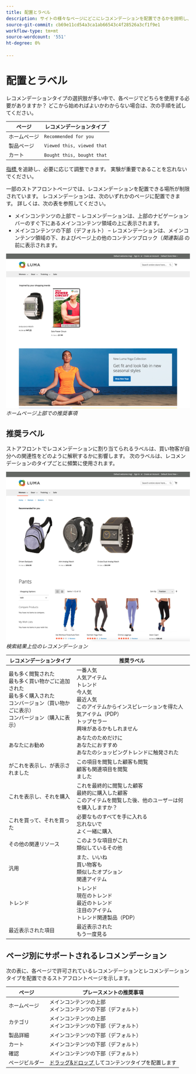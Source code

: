 ```yaml
---
title: 配置とラベル
description: サイトの様々なページにどこにレコメンデーションを配置できるかを説明し、レコメンデーションタイプごとに頻繁に使用するラベルの提案を示します。
source-git-commit: cb69e11cd54a3ca1ab66543c4f28526a3cf1f9e1
workflow-type: tm+mt
source-wordcount: '551'
ht-degree: 0%

---
```


# 配置とラベル

レコメンデーションタイプの選択肢が多い中で、各ページでどちらを使用する必要がありますか？ どこから始めればよいかわからない場合は、次の手順を試してください。

| ページ | レコメンデーションタイプ |
|---|---|
| ホームページ | `Recommended for you` |
| 製品ページ | `Viewed this, viewed that` |
| カート | `Bought this, bought that` |

[ 指標 ](workspace.md) を追跡し、必要に応じて調整できます。 実験が重要であることを忘れないでください。

一部のストアフロントページでは、レコメンデーションを配置できる場所が制限されています。 レコメンデーションは、次のいずれかのページに配置できます。 詳しくは、次の表を参照してください。

- メインコンテンツの上部で – レコメンデーションは、上部のナビゲーションバーのすぐ下にあるメインコンテンツ領域の上に表示されます。
- メインコンテンツの下部（デフォルト） – レコメンデーションは、メインコンテンツ領域の下、およびページ上の他のコンテンツブロック（_関連製品_ の前に表示されます。

![ 推奨配置 ](assets/storefront-home-page-top.png)
_ホームページ上部での推奨事項_

## 推奨ラベル

ストアフロントでレコメンデーションに割り当てられるラベルは、買い物客が自分への関連性をどのように解釈するかに影響します。 次のラベルは、レコメンデーションのタイプごとに頻繁に使用されます。

![ 推奨配置 ](assets/storefront-search-results-top.png)
_検索結果上位のレコメンデーション_

| レコメンデーションタイプ | 推奨ラベル |
|---|---|
| 最も多く閲覧された <br> 最も多く買い物かごに追加された <br> 最も多く購入された <br> コンバージョン（買い物かごに表示） <br> コンバージョン（購入に表示） | 一番人気 <br> 人気アイテム <br> トレンド <br> 今人気 <br> 最近人気 <br> このアイテムからインスピレーションを得た人気アイテム（PDP） <br> トップセラー <br> 興味があるかもしれません |
| あなたにお勧め | あなたのためだけに <br> あなたにおすすめ <br> あなたのショッピングトレンドに触発された |
| がこれを表示し、が表示されました | この項目を閲覧した顧客も閲覧 <br> 顧客も関連項目を閲覧 <br> ました |
| これを表示し、それを購入 | これを最終的に閲覧した顧客 <br> 最終的に購入した顧客 <br> このアイテムを閲覧した後、他のユーザーは何を購入しますか？ |
| これを買って、それを買った | 必要なものすべてを手に入れる <br> 忘れないで <br> よく一緒に購入 |
| その他の関連リソース | このような項目がこれ <br> 類似しているその他 |
| 汎用 | また、いいね <br> 買い物客も <br> 類似したオプション <br> 関連アイテム |
| トレンド | トレンド <br> 現在のトレンド <br> 最近のトレンド <br> 注目のアイテム <br> トレンド関連製品（PDP） |
| 最近表示された項目 | 最近表示された <br> もう一度見る |

## ページ別にサポートされるレコメンデーション

次の表に、各ページで許可されているレコメンデーションとレコメンデーションタイプを配置できるストアフロントページを示します。

| ページ | プレースメントの推奨事項 |
|---|---|
| ホームページ | メインコンテンツの上部 <br> メインコンテンツの下部（デフォルト） | 最も多く閲覧された <br> 最も多く購入された <br> 最も多く買い物かごに追加された <br> あなたにお勧め <br> トレンド |
| カテゴリ | メインコンテンツの上部 <br> メインコンテンツの下部（デフォルト） | 最も多く閲覧された <br> 最も多く購入された <br> 最も多く買い物かごに追加された <br> あなたにお勧め <br> トレンド |
| 製品詳細 | メインコンテンツの下部（デフォルト） | 最も多く閲覧された <br> 最も多く購入された <br> 買い物かごに追加された <br> これを閲覧した、これを閲覧した <br> これを購入した、これを購入した <br> これを購入した、さらに <br> この <br> トレンド <br> 視覚的類似性を購入した |
| カート | メインコンテンツの下部（デフォルト） | 最も多く閲覧された <br> 最も多く購入された <br> 買い物かごに追加された <br> これを閲覧した、これを閲覧した <br> これを購入した、これを購入した <br> これを購入した <br> さらに詳しくはこちらから <br> トレンド分析 |
| 確認 | メインコンテンツの下部（デフォルト） | 最も多く閲覧された <br> 最も多く購入された <br> 買い物かごに追加された <br> これを閲覧した、これを閲覧した <br> これを購入した、これを購入した <br> これを購入した <br> さらに詳しくはこちらから <br> トレンド分析 |
| ページビルダー | [ ドラッグ&amp;ドロップ ](https://experienceleague.adobe.com/docs/commerce-admin/page-builder/add-content/recommendations.html) してコンテンツタイプを配置します | 最も多く閲覧された <br> 最も多く購入された <br> 最も多く買い物かごに追加された <br> あなたにお勧め <br> トレンド |
